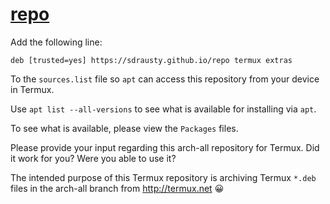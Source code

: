 # [repo](https://github.com/sdrausty/repo)

Add the following line:

```
deb [trusted=yes] https://sdrausty.github.io/repo termux extras
```

To the `sources.list` file so `apt` can access this repository from your device in Termux.

Use `apt list --all-versions` to see what is available for installing via `apt`.

To see what is available, please view the `Packages` files. 

Please provide your input regarding this arch-all repository for Termux. Did it work for you? Were you able to use it?

The intended purpose of this Termux repository is archiving Termux `*.deb` files in the arch-all branch from http://termux.net 😀
